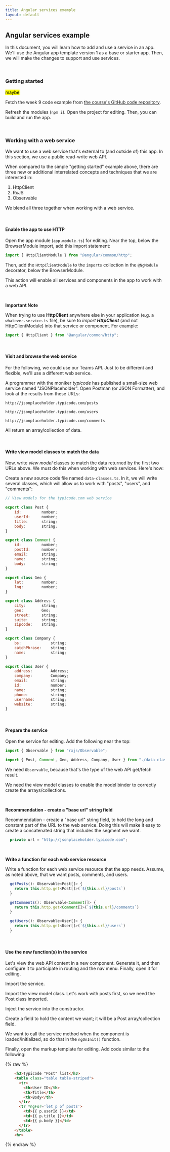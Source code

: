 ```yaml
---
title: Angular services example
layout: default
---
```


## Angular services example

In this document, you will learn how to add and use a service in an app. We'll use the Angular app template version 1 as a base or starter app. Then, we will make the changes to support and use services. 

<br>

### Getting started

<mark>maybe</mark>

Fetch the week 9 code example from [the course's GitHub code repository](https://github.com/sictweb/bti425). 

Refresh the modules (`npm i`). Open the project for editing. Then, you can build and run the app. 

<br>

### Working with a web service

We want to use a web service that's external to (and outside of) this app. In this section, we use a public read-write web API. 

When compared to the simple "getting started" example above, there are three new or additional interrelated concepts and techniques that we are interested in:
1. HttpClient 
2. RxJS 
3. Observable

We blend all three together when working with a web service. 

<br>

#### Enable the app to use HTTP

Open the app module (`app.module.ts`) for editing. Near the top, below the BrowserModule import, add this import statement:

```js
import { HttpClientModule } from "@angular/common/http";
```

Then, add the `HttpClientModule` to the `imports` collection in the `@NgModule` decorator, below the BrowserModule.

This action will enable all services and components in the app to work with a web API. 

<br>

**Important Note**

When trying to use **HttpClient** anywhere else in your application (e.g. a `whatever.service.ts` file), be sure to *import* ***HttpClient*** (and not HttpClientModule) into that service or component. For example:

```js
import { HttpClient } from "@angular/common/http";
```

<br>

#### Visit and browse the web service

For the following, we could use our Teams API. Just to be different and flexible, we'll use a different web service. 

A programmer with the moniker *typicode* has published a small-size web service named "JSONPlaceholder". Open Postman (or JSON Formatter), and look at the results from these URLs:

`http://jsonplaceholder.typicode.com/posts`

`http://jsonplaceholder.typicode.com/users`

`http://jsonplaceholder.typicode.com/comments`

All return an array/collection of data. 

<br>

#### Write view model classes to match the data

Now, write *view model* classes to match the data returned by the first two URLs above. We must do this when working with web services. Here's how:

Create a new source code file named `data-classes.ts`. In it, we will write several classes, which will allow us to work with "posts", "users", and "comments":

```js
// View models for the typicode.com web service

export class Post {
    id:         number;
    userId:     number;
    title:      string;
    body:       string;
}

export class Comment {
    id:         number;
    postId:     number;
    email:      string;
    name:       string;
    body:       string;
}

export class Geo {
    lat:        number;
    lng:        number;
}

export class Address {
    city:       string;
    geo:        Geo;
    street:     string;
    suite:      string;
    zipcode:    string;
}

export class Company {
    bs:             string;
    catchPhrase:    string;
    name:           string;
}

export class User {
    address:        Address;
    company:        Company;
    email:          string;
    id:             number;
    name:           string;
    phone:          string;
    username:       string;
    website:        string;
}
```

<br>

#### Prepare the service

Open the service for editing. Add the following near the top:

```js
import { Observable } from "rxjs/Observable";

import { Post, Comment, Geo, Address, Company, User } from "./data-classes";
```

We need `Observable`, because that's the type of the web API get/fetch result. 

We need the view model classes to enable the model binder to correctly create the arrays/collections. 

<br>

**Recommendation - create a "base url" string field**

Recommendation - create a "base url" string field, to hold the long and constant part of the URL to the web service. Doing this will make it easy to create a concatenated string that includes the segment we want. 

```js
  private url = "http://jsonplaceholder.typicode.com";
```

<br>

**Write a function for each web service resource**

Write a function for each web service resource that the app needs. Assume, as noted above, that we want posts, comments, and users.

```js
  getPosts(): Observable<Post[]> {
    return this.http.get<Post[]>(`${this.url}/posts`)
  }

  getComments(): Observable<Comment[]> {
    return this.http.get<Comment[]>(`${this.url}/comments`)
  }

  getUsers(): Observable<User[]> {
    return this.http.get<User[]>(`${this.url}/users`)
  }
```
<br>

#### Use the new function(s) in the service

Let's view the web API content in a new component. Generate it, and then configure it to participate in routing and the nav menu. Finally, open it for editing. 

Import the service. 

Import the view model class. Let's work with posts first, so we need the Post class imported. 

Inject the service into the constructor. 

Create a field to hold the content we want; it will be a Post array/collection field. 

We want to call the service method when the component is loaded/initialized, so do that in the `ngOnInit()` function. 

Finally, open the markup template for editing. Add code similar to the following:

{% raw %}
```html
    <h3>Typicode "Post" list</h3>
    <table class="table table-striped">
      <tr>
        <th>User ID</th>
        <th>Title</th>
        <th>Body</th>
      </tr>
      <tr *ngFor='let p of posts'>
        <td>{{ p.userId }}</td>
        <td>{{ p.title }}</td>
        <td>{{ p.body }}</td>
      </tr>
    </table>
    <hr>
```
{% endraw %}

<br>
